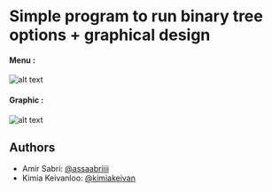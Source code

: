 # Simple program to run binary tree options + graphical design 

#### Menu : 

![alt text](images/menu.png)

#### Graphic : 

![alt text](images/draw.png)

## Authors

- Amir Sabri: [@assaabriiii](https://github.com/assaabriiii) 
- Kimia Keivanloo: [@kimiakeivan](https://github.com/kimiakeivan) 
